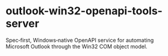 # outlook-win32-openapi-tools-server
Spec‑first, Windows‑native OpenAPI service for automating Microsoft Outlook through the Win32 COM object model.
